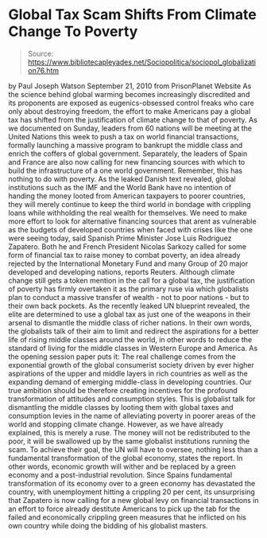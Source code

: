 # Global Tax Scam Shifts From Climate Change To Poverty

> Source: https://www.bibliotecapleyades.net/Sociopolitica/sociopol_globalization76.htm

by Paul Joseph Watson
September 21, 2010
from
PrisonPlanet Website
As the science behind
global warming becomes increasingly
discredited and its proponents are exposed as eugenics-obsessed
control freaks who care only about destroying freedom, the effort to make
Americans pay a global tax has shifted from the justification of climate
change to that of poverty.
As we documented on Sunday, leaders from 60 nations will be meeting at
the
United Nations this week to push a tax on world financial
transactions, formally launching a massive program to bankrupt the
middle class and enrich the coffers of global government.
Separately, the leaders of Spain and France are also now calling for new
financing sources with which to build the infrastructure of a one world
government. Remember, this has nothing to do with poverty.
As the leaked Danish text revealed, global
institutions such as
the IMF and
the World Bank have no intention of handing
the money looted from American taxpayers to poorer countries, they will
merely continue to keep the third world in bondage with crippling loans
while withholding the real wealth for themselves.
We need to make more effort to look for
alternative financing sources
that arent as vulnerable as the budgets
of developed countries when faced with crises like the one were seeing
today, said Spanish Prime Minister Jose Luis Rodriguez Zapatero.
Both he and French President Nicolas Sarkozy called for some
form of financial tax to raise money to combat poverty, an idea
already rejected by the International Monetary Fund and many Group of 20
major developed and developing nations, reports Reuters.
Although climate change still gets a token
mention in the call for a global tax, the justification of poverty has
firmly overtaken it as the primary ruse via which globalists plan to conduct
a massive transfer of wealth - not to poor nations - but to their own back
pockets.
As the recently leaked UN blueprint revealed, the elite are determined to
use a global tax as just one of the weapons in their arsenal to dismantle
the middle class of richer nations.
In their own words, the globalists talk of their aim to limit and redirect
the aspirations for a better life of rising middle classes around the
world, in other words to reduce the standard of living for the middle
classes in Western Europe and America.
As the opening session paper puts it:
The real challenge comes from the
exponential growth of the global consumerist society driven by ever
higher aspirations of the upper and middle layers in rich countries as
well as the expanding demand of emerging middle-class in developing
countries. Our true ambition should be therefore creating incentives for
the profound transformation of attitudes and consumption styles.
This is globalist talk for dismantling
the middle classes by looting them with global taxes and consumption levies
in the name of alleviating poverty in poorer areas of the world and stopping
climate change.
However, as we have already explained, this is
merely a ruse. The money will not be redistributed to the poor, it will be
swallowed up by the same globalist institutions running the scam.
To achieve their goal, the UN will have to oversee,
nothing less than a fundamental
transformation of the global economy, states the report.
In other words, economic growth will wither and
be replaced by a green economy and a post-industrial revolution.
Since Spains fundamental transformation of
its economy over to a green economy has devastated the country, with
unemployment hitting a crippling 20 per cent, its unsurprising that
Zapatero is now calling for a new global levy on financial transactions in
an effort to force already destitute Americans to pick up the tab for the
failed and economically crippling green measures that he inflicted on his
own country while doing the bidding of his globalist masters.
